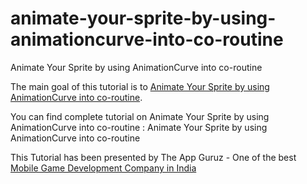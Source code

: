 # animate-your-sprite-by-using-animationcurve-into-co-routine
Animate Your Sprite by using AnimationCurve into co-routine

The main goal of this tutorial is to [Animate Your Sprite by using AnimationCurve into co-routine](http://www.theappguruz.com/unity/animate-your-sprite-by-using-animationcurve-into-co-routine/). 

You can find complete tutorial on Animate Your Sprite by using AnimationCurve into co-routine : Animate Your Sprite by using AnimationCurve into co-routine

This Tutorial has been presented by The App Guruz - One of the best [Mobile Game Development Company in India](http://www.theappguruz.com/3d-game-development/)

